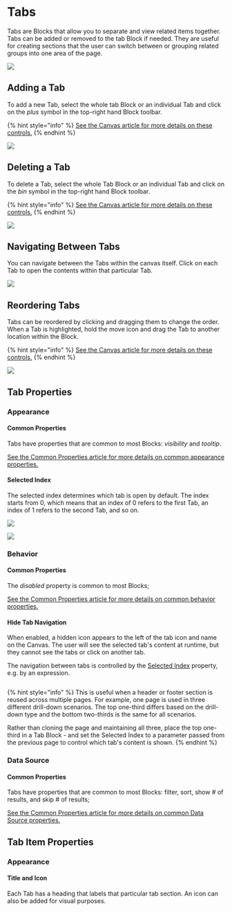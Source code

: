 # Tabs

Tabs are Blocks that allow you to separate and view related items together. Tabs can be added or removed to the tab Block if needed. They are useful for creating sections that the user can switch between or grouping related groups into one area of the page.

![](../../.gitbook/assets/y6PGlCOPxd.gif)

## Adding a Tab

To add a new Tab, select the whole tab Block or an individual Tab and click on the _plus_ symbol in the top-right hand Block toolbar.&#x20;

{% hint style="info" %}
[See the Canvas article for more details on these controls.](../../concepts/application/canvas.md#block-toolbar)&#x20;
{% endhint %}

![](../../.gitbook/assets/oVjtnJIDhd.gif)

## Deleting a Tab

To delete a Tab, select the whole Tab Block or an individual Tab and click on the _bin_ symbol in the top-right hand Block toolbar.&#x20;

{% hint style="info" %}
[See the Canvas article for more details on these controls.](../../concepts/application/canvas.md#block-toolbar)&#x20;
{% endhint %}

![](../../.gitbook/assets/E3xpP6Te1g.gif)

## Navigating Between Tabs

You can navigate between the Tabs within the canvas itself. Click on each Tab to open the contents within that particular Tab.

![](../../.gitbook/assets/WOuj0j6m7o.gif)

## Reordering Tabs

Tabs can be reordered by clicking and dragging them to change the order. When a Tab is highlighted, hold the move icon and drag the Tab to another location within the Block.

{% hint style="info" %}
[See the Canvas article for more details on these controls.](../../concepts/application/canvas.md#block-toolbar)&#x20;
{% endhint %}

![](../../.gitbook/assets/6bLoCkO6H8.gif)

## Tab Properties

### Appearance

#### Common Properties&#x20;

Tabs have properties that are common to most Blocks: _visibility_ and _tooltip_.

[See the Common Properties article for more details on common appearance properties.](../common-properties.md#appearance)

#### Selected Index

The selected index determines which tab is open by default. The index starts from 0, which means that an index of 0 refers to the first Tab, an index of 1 refers to the second Tab, and so on.

![](<../../.gitbook/assets/image (1736).png>)

![](<../../.gitbook/assets/image (435).png>)

### Behavior

#### Common Properties

The _disabled_ property is common to most Blocks;

[See the Common Properties article for more details on common behavior properties.](../common-properties.md#behavior)

#### Hide Tab Navigation

When enabled, a hidden icon appears to the left of the tab icon and name on the Canvas. The user will see the selected tab's content at runtime, but they cannot see the tabs or click on another tab.

The navigation between tabs is controlled by the [Selected Index](tabs.md#selected-index) property, e.g. by an expression.

<figure><img src="../../.gitbook/assets/Tab Hide Navigate.gif" alt=""><figcaption></figcaption></figure>

{% hint style="info" %}
This is useful when a header or footer section is reused across multiple pages. For example, one page is used in three different drill-down scenarios. The top one-third differs based on the drill-down type and the bottom two-thirds is the same for all scenarios.

Rather than cloning the page and maintaining all three, place the top one-third in a Tab Block - and set the Selected Index to a parameter passed from the previous page to control which tab's content is shown.
{% endhint %}

### Data Source

#### Common Properties&#x20;

Tabs have properties that are common to most Blocks: filter, sort, show # of results, and skip # of results;

[See the Common Properties article for more details on common Data Source properties.](../common-properties.md#data-source)

## Tab Item Properties

### Appearance

#### Title and Icon

Each Tab has a heading that labels that particular tab section. An icon can also be added for visual purposes.
